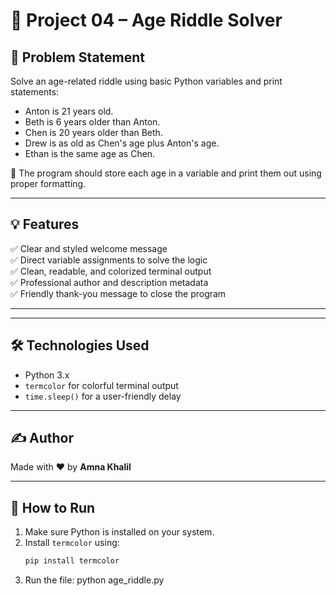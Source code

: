 # 🧠 Project 04 – Age Riddle Solver

## 📜 Problem Statement

Solve an age-related riddle using basic Python variables and print statements:

- Anton is 21 years old.
- Beth is 6 years older than Anton.
- Chen is 20 years older than Beth.
- Drew is as old as Chen's age plus Anton's age.
- Ethan is the same age as Chen.

🎯 The program should store each age in a variable and print them out using proper formatting.

---

## 💡 Features

✅ Clear and styled welcome message  
✅ Direct variable assignments to solve the logic  
✅ Clean, readable, and colorized terminal output  
✅ Professional author and description metadata  
✅ Friendly thank-you message to close the program

---


---

## 🛠 Technologies Used

- Python 3.x
- `termcolor` for colorful terminal output
- `time.sleep()` for a user-friendly delay

---

## ✍️ Author

Made with ❤️ by **Amna Khalil**

---

## 📂 How to Run

1. Make sure Python is installed on your system.
2. Install `termcolor` using:
   ```bash
   pip install termcolor
3. Run the file:
python age_riddle.py



